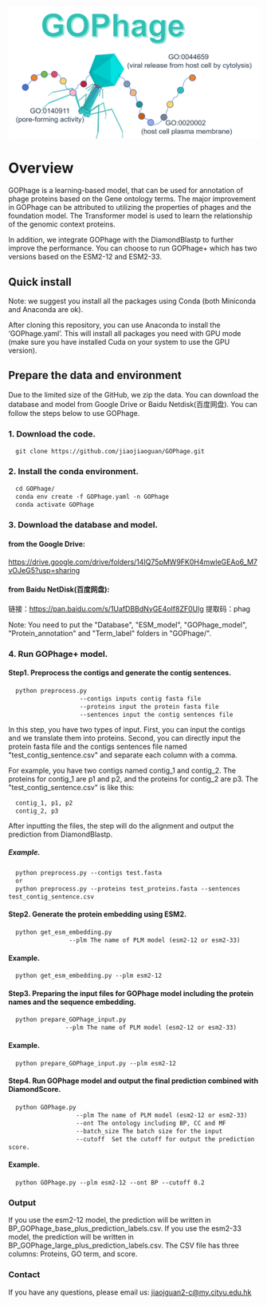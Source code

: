 
![icon](https://github.com/jiaojiaoguan/GOPhage/blob/main/gophage.png)
# Overview

GOPhage is a learning-based model, that can be used for annotation of phage proteins based on the Gene ontology terms. The major improvement in GOPhage can be attributed to utilizing the properties of phages and the foundation model. The Transformer model is used to learn the relationship of the genomic context proteins.

In addition, we integrate GOPhage with the DiamondBlastp to further improve the performance. You can choose to run GOPhage+ which has two versions based on the ESM2-12 and ESM2-33.

## Quick install
Note: we suggest you install all the packages using Conda (both Miniconda and Anaconda are ok).

After cloning this repository, you can use Anaconda to install the ‘GOPhage.yaml’. This will install all packages you need with GPU mode (make sure you have installed Cuda on your system to use the GPU version).


## Prepare the data and environment
Due to the limited size of the GitHub, we zip the data. You can download the database and model from Google Drive or Baidu Netdisk(百度网盘). You can follow the steps below to use GOPhage.

### 1. Download the code.
      git clone https://github.com/jiaojiaoguan/GOPhage.git
   
### 2. Install the conda environment.

      cd GOPhage/
      conda env create -f GOPhage.yaml -n GOPhage
      conda activate GOPhage
   
### 3. Download the database and model.
  #### from the Google Drive:
  https://drive.google.com/drive/folders/14IQ75pMW9FK0H4mwleGEAo6_M7vOJeG5?usp=sharing
  
  #### from Baidu NetDisk(百度网盘):
  链接：https://pan.baidu.com/s/1UafDBBdNyGE4oIf8ZF0Ulg 
  提取码：phag
  
  Note: You need to put the "Database", "ESM_model", "GOPhage_model", "Protein_annotation" and "Term_label" folders in "GOPhage/".
  
### 4. Run GOPhage+ model.

#### Step1. Preprocess the contigs and generate the contig sentences.

      python preprocess.py 
                        --contigs inputs contig fasta file
                        --proteins input the protein fasta file
                        --sentences input the contig sentences file
                     
In this step, you have two types of input. First, you can input the contigs and we translate them into proteins. Second, you can directly input the protein fasta file and the contigs sentences file named "test_contig_sentence.csv" and separate each column with a comma.

For example, you have two contigs named contig_1 and contig_2. The proteins for contig_1 are p1 and p2, and the proteins for contig_2 are p3. The "test_contig_sentence.csv" is like this:

      contig_1, p1, p2
      contig_2, p3

After inputting the files, the step will do the alignment and output the prediction from DiamondBlastp.
    
##### Example.

      python preprocess.py --contigs test.fasta
      or 
      python preprocess.py --proteins test_proteins.fasta --sentences test_contig_sentence.csv
    
#### Step2. Generate the protein embedding using ESM2.

      python get_esm_embedding.py 
                     --plm The name of PLM model (esm2-12 or esm2-33)
                     
#### Example.

      python get_esm_embedding.py --plm esm2-12 

    
#### Step3. Preparing the input files for GOPhage model including the protein names and the sequence embedding.

      python prepare_GOPhage_input.py 
                    --plm The name of PLM model (esm2-12 or esm2-33)
                    
#### Example.

      python prepare_GOPhage_input.py --plm esm2-12
  
#### Step4. Run GOPhage model and output the final prediction combined with DiamondScore.

      python GOPhage.py 
                       --plm The name of PLM model (esm2-12 or esm2-33)
                       --ont The ontology including BP, CC and MF
                       --batch_size The batch size for the input
                       --cutoff  Set the cutoff for output the prediction score. 
                    
#### Example.
      python GOPhage.py --plm esm2-12 --ont BP --cutoff 0.2

### Output

If you use the esm2-12 model, the prediction will be written in BP_GOPhage_base_plus_prediction_labels.csv.
If you use the esm2-33 model, the prediction will be written in BP_GOPhage_large_plus_prediction_labels.csv.
The CSV file has three columns: Proteins, GO term, and score.
   

### Contact 
If you have any questions, please email us: jiaojguan2-c@my.cityu.edu.hk
